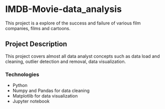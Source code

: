 # IMDB-Movie-data_analysis
This project is a explore of the success and failure of various film companies, films and cartoons.

## Project Description
This project covers almost all data analyst concepts such as data load and cleaning, outlier detection and removal, data visualization. 

### Technologies
* Python
* Numpy and Pandas for data cleaning
* Matplotlib for data visualization
* Jupyter notebook
